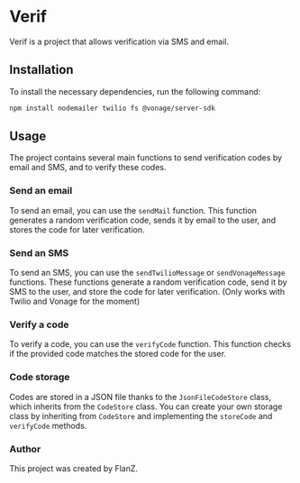 # Verif

Verif is a project that allows verification via SMS and email.

## Installation

To install the necessary dependencies, run the following command:

```bash
npm install nodemailer twilio fs @vonage/server-sdk
```

## Usage
The project contains several main functions to send verification codes by email and SMS, and to verify these codes.

### Send an email
To send an email, you can use the `sendMail` function. This function generates a random verification code, sends it by email to the user, and stores the code for later verification.

### Send an SMS
To send an SMS, you can use the `sendTwilioMessage` or `sendVonageMessage` functions. These functions generate a random verification code, send it by SMS to the user, and store the code for later verification. (Only works with Twilio and Vonage for the moment)

### Verify a code
To verify a code, you can use the `verifyCode` function. This function checks if the provided code matches the stored code for the user.

### Code storage
Codes are stored in a JSON file thanks to the `JsonFileCodeStore` class, which inherits from the `CodeStore` class. You can create your own storage class by inheriting from `CodeStore` and implementing the `storeCode` and `verifyCode` methods.

### Author
This project was created by FlanZ.